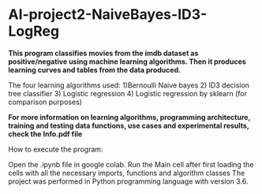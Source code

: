 # AI-project2-NaiveBayes-ID3-LogReg

**This program classifies movies from the imdb dataset as positive/negative using machine learning algorithms. 
Then it produces learning curves and tables from the data produced.**

The four learning algorithms used:
1)Bernoulli Naive bayes 
2) ID3 decision tree classifier 
3) Logistic regression 
4) Logistic regression by sklearn (for comparison purposes)


**For more information on learning algorithms, programming architecture, training and testing data functions, use cases and experimental results, check the Info.pdf file**

How to execute the program:

Open the .ipynb file in google colab.
Run the Main cell after first loading the cells with all the necessary imports, functions and algorithm classes
The project was performed in Python programming language with version 3.6.
